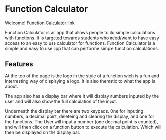 # Function Calculator

Welcome! [Function Calculator link](https://bricboi.github.io/function-calculator/)

Function Calculator is an app that allows people to do simple calculations with functions. It is targeted towards students who need/want to have easy access to an easy to use calculator for functions. Function Calculator is a simple and easy to use app that can performe simple function calculations.

<!-- Example screenshot on how it looks on different devices here -->

## Features <!-- Use screenshots from website to the different sections -->
At the top of the page is the logo in the style of a function wich is a fun and interresting way of displaying a logo. It is also thematic to what the app is about. 

The app also has a display bar where it will display numbers inputed by the user and will also show the full calculation of the input.

Underneath the display bar there are two keypads. One for inputing numbers, a decimal point, deleteing and clearing the display, and one for the functions. The User will input a number (one decimal point is counted), and will then click on a function button to execute the calculation. Which will then be displayed on the display bar.

<!-- ## Testing -->

<!-- ### Validator testing -->

<!-- ### Unfixed bugs -->

<!-- ## Deployment -->

<!-- ## Credits -->

<!-- ### Content -->

<!-- ### Media -->
